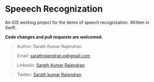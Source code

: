 # Speeech Recognization

An iOS working project for the demo of speech recognization. 
Written in Swift.

**Code changes and pull requests are welcomed.**    



> Author: 
>  Sarath Kumar Rajendran 

> Email:
>  sarathrajendran.p@gmail.com    

> Linkedin:
> [Sarath Kumar Rajendran](https://www.linkedin.com/in/sarath-kumar-rajendran-356a44169/)    

> Twitter:
>  [Sarath kumar Rajendran](https://twitter.com/sarathkumarcr07)
